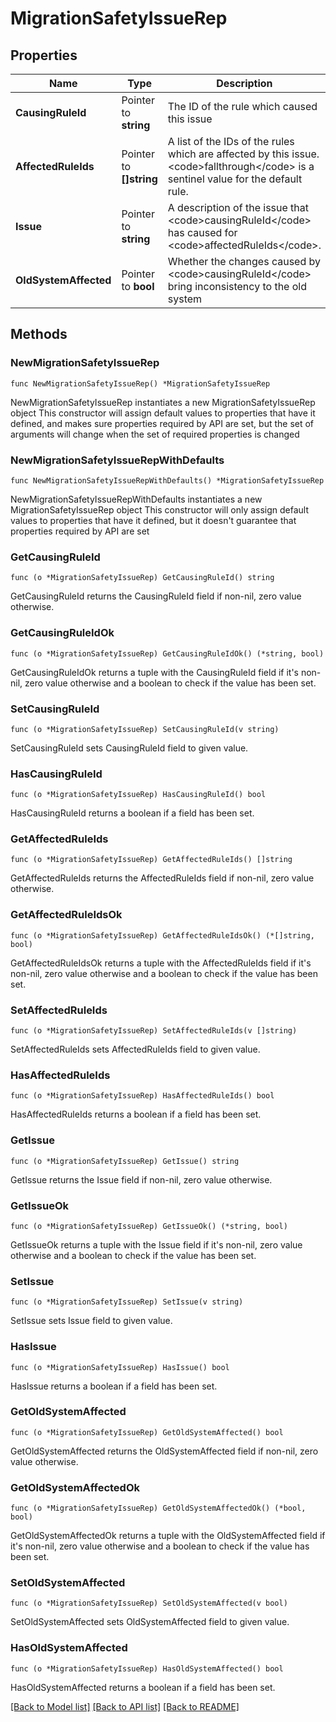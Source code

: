 # MigrationSafetyIssueRep

## Properties

Name | Type | Description | Notes
------------ | ------------- | ------------- | -------------
**CausingRuleId** | Pointer to **string** | The ID of the rule which caused this issue | [optional] 
**AffectedRuleIds** | Pointer to **[]string** | A list of the IDs of the rules which are affected by this issue. &lt;code&gt;fallthrough&lt;/code&gt; is a sentinel value for the default rule. | [optional] 
**Issue** | Pointer to **string** | A description of the issue that &lt;code&gt;causingRuleId&lt;/code&gt; has caused for &lt;code&gt;affectedRuleIds&lt;/code&gt;. | [optional] 
**OldSystemAffected** | Pointer to **bool** | Whether the changes caused by &lt;code&gt;causingRuleId&lt;/code&gt; bring inconsistency to the old system | [optional] 

## Methods

### NewMigrationSafetyIssueRep

`func NewMigrationSafetyIssueRep() *MigrationSafetyIssueRep`

NewMigrationSafetyIssueRep instantiates a new MigrationSafetyIssueRep object
This constructor will assign default values to properties that have it defined,
and makes sure properties required by API are set, but the set of arguments
will change when the set of required properties is changed

### NewMigrationSafetyIssueRepWithDefaults

`func NewMigrationSafetyIssueRepWithDefaults() *MigrationSafetyIssueRep`

NewMigrationSafetyIssueRepWithDefaults instantiates a new MigrationSafetyIssueRep object
This constructor will only assign default values to properties that have it defined,
but it doesn't guarantee that properties required by API are set

### GetCausingRuleId

`func (o *MigrationSafetyIssueRep) GetCausingRuleId() string`

GetCausingRuleId returns the CausingRuleId field if non-nil, zero value otherwise.

### GetCausingRuleIdOk

`func (o *MigrationSafetyIssueRep) GetCausingRuleIdOk() (*string, bool)`

GetCausingRuleIdOk returns a tuple with the CausingRuleId field if it's non-nil, zero value otherwise
and a boolean to check if the value has been set.

### SetCausingRuleId

`func (o *MigrationSafetyIssueRep) SetCausingRuleId(v string)`

SetCausingRuleId sets CausingRuleId field to given value.

### HasCausingRuleId

`func (o *MigrationSafetyIssueRep) HasCausingRuleId() bool`

HasCausingRuleId returns a boolean if a field has been set.

### GetAffectedRuleIds

`func (o *MigrationSafetyIssueRep) GetAffectedRuleIds() []string`

GetAffectedRuleIds returns the AffectedRuleIds field if non-nil, zero value otherwise.

### GetAffectedRuleIdsOk

`func (o *MigrationSafetyIssueRep) GetAffectedRuleIdsOk() (*[]string, bool)`

GetAffectedRuleIdsOk returns a tuple with the AffectedRuleIds field if it's non-nil, zero value otherwise
and a boolean to check if the value has been set.

### SetAffectedRuleIds

`func (o *MigrationSafetyIssueRep) SetAffectedRuleIds(v []string)`

SetAffectedRuleIds sets AffectedRuleIds field to given value.

### HasAffectedRuleIds

`func (o *MigrationSafetyIssueRep) HasAffectedRuleIds() bool`

HasAffectedRuleIds returns a boolean if a field has been set.

### GetIssue

`func (o *MigrationSafetyIssueRep) GetIssue() string`

GetIssue returns the Issue field if non-nil, zero value otherwise.

### GetIssueOk

`func (o *MigrationSafetyIssueRep) GetIssueOk() (*string, bool)`

GetIssueOk returns a tuple with the Issue field if it's non-nil, zero value otherwise
and a boolean to check if the value has been set.

### SetIssue

`func (o *MigrationSafetyIssueRep) SetIssue(v string)`

SetIssue sets Issue field to given value.

### HasIssue

`func (o *MigrationSafetyIssueRep) HasIssue() bool`

HasIssue returns a boolean if a field has been set.

### GetOldSystemAffected

`func (o *MigrationSafetyIssueRep) GetOldSystemAffected() bool`

GetOldSystemAffected returns the OldSystemAffected field if non-nil, zero value otherwise.

### GetOldSystemAffectedOk

`func (o *MigrationSafetyIssueRep) GetOldSystemAffectedOk() (*bool, bool)`

GetOldSystemAffectedOk returns a tuple with the OldSystemAffected field if it's non-nil, zero value otherwise
and a boolean to check if the value has been set.

### SetOldSystemAffected

`func (o *MigrationSafetyIssueRep) SetOldSystemAffected(v bool)`

SetOldSystemAffected sets OldSystemAffected field to given value.

### HasOldSystemAffected

`func (o *MigrationSafetyIssueRep) HasOldSystemAffected() bool`

HasOldSystemAffected returns a boolean if a field has been set.


[[Back to Model list]](../README.md#documentation-for-models) [[Back to API list]](../README.md#documentation-for-api-endpoints) [[Back to README]](../README.md)


